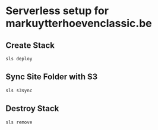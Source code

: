 # Serverless setup for markuytterhoevenclassic.be

## Create Stack
````
sls deploy
````

## Sync Site Folder with S3
````
sls s3sync
````

## Destroy Stack
````
sls remove
````